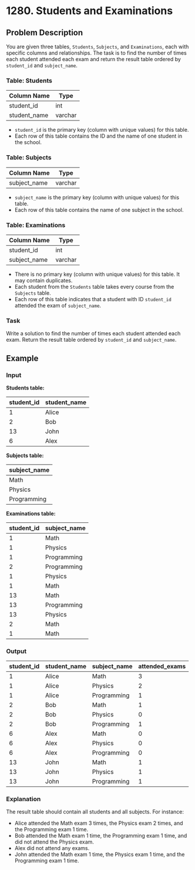 # 1280. Students and Examinations

## Problem Description

You are given three tables, `Students`, `Subjects`, and `Examinations`, each with specific columns and relationships. The task is to find the number of times each student attended each exam and return the result table ordered by `student_id` and `subject_name`.

### Table: Students

| Column Name  | Type    |
|--------------|---------|
| student_id   | int     |
| student_name | varchar |

- `student_id` is the primary key (column with unique values) for this table.
- Each row of this table contains the ID and the name of one student in the school.

### Table: Subjects

| Column Name  | Type    |
|--------------|---------|
| subject_name | varchar |

- `subject_name` is the primary key (column with unique values) for this table.
- Each row of this table contains the name of one subject in the school.

### Table: Examinations

| Column Name  | Type    |
|--------------|---------|
| student_id   | int     |
| subject_name | varchar |

- There is no primary key (column with unique values) for this table. It may contain duplicates.
- Each student from the `Students` table takes every course from the `Subjects` table.
- Each row of this table indicates that a student with ID `student_id` attended the exam of `subject_name`.

### Task

Write a solution to find the number of times each student attended each exam. Return the result table ordered by `student_id` and `subject_name`.

## Example

### Input

**Students table:**

| student_id | student_name |
|------------|--------------|
| 1          | Alice        |
| 2          | Bob          |
| 13         | John         |
| 6          | Alex         |

**Subjects table:**

| subject_name |
|--------------|
| Math         |
| Physics      |
| Programming  |

**Examinations table:**

| student_id | subject_name |
|------------|--------------|
| 1          | Math         |
| 1          | Physics      |
| 1          | Programming  |
| 2          | Programming  |
| 1          | Physics      |
| 1          | Math         |
| 13         | Math         |
| 13         | Programming  |
| 13         | Physics      |
| 2          | Math         |
| 1          | Math         |

### Output

| student_id | student_name | subject_name | attended_exams |
|------------|--------------|--------------|----------------|
| 1          | Alice        | Math         | 3              |
| 1          | Alice        | Physics      | 2              |
| 1          | Alice        | Programming  | 1              |
| 2          | Bob          | Math         | 1              |
| 2          | Bob          | Physics      | 0              |
| 2          | Bob          | Programming  | 1              |
| 6          | Alex         | Math         | 0              |
| 6          | Alex         | Physics      | 0              |
| 6          | Alex         | Programming  | 0              |
| 13         | John         | Math         | 1              |
| 13         | John         | Physics      | 1              |
| 13         | John         | Programming  | 1              |

### Explanation

The result table should contain all students and all subjects. For instance:

- Alice attended the Math exam 3 times, the Physics exam 2 times, and the Programming exam 1 time.
- Bob attended the Math exam 1 time, the Programming exam 1 time, and did not attend the Physics exam.
- Alex did not attend any exams.
- John attended the Math exam 1 time, the Physics exam 1 time, and the Programming exam 1 time.
